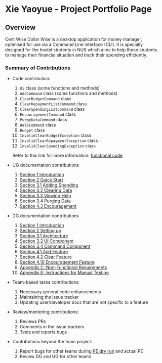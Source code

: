 # Xie Yaoyue - Project Portfolio Page

## Overview
Cent Wise Dollar Wise is a desktop application for money manager, optimised for use via a Command Line Interface (CLI). 
It is specially designed for the hostel students in NUS which aims to help these students to manage their 
financial situation and track their spending efficiently. 

### Summary of Contributions
* Code contribution:
  1. `Ui` class (some functions and methods)
  2. `AddCommand` class (some functions and methods)
  3. `ClearBudgetCommand` class
  4. `ClearRepaymentListCommand` class
  5. `ClearSpendingListCommand` class
  6. `EncouragementCommand` class
  7. `PurgeDataCommand` class
  8. `HelpCommand` class
  9. `Budget` class
  10. `InvalidClearBudgetException` class
  11. `InvalidClearRepaymentException` class
  12. `InvalidClearSpendingException` class
  
  Refer to this link for more information: 
  [functional code](https://nus-cs2113-ay2021s1.github.io/tp-dashboard/#breakdown=true&search=&sort=groupTitle&sortWithin=title&since=2020-09-27&timeframe=commit&mergegroup=&groupSelect=groupByRepos&checkedFileTypes=docs~functional-code~test-code~other&tabOpen=true&tabType=authorship&tabAuthor=xieyaoyue&tabRepo=AY2021S1-CS2113T-F14-2%2Ftp%5Bmaster%5D&authorshipIsMergeGroup=false&authorshipFileTypes=functional-code)
  
 * UG documentation contributions
   1. [Section 1 Introduction](https://github.com/AY2021S1-CS2113T-F14-2/tp/blob/master/docs/UserGuide.md#1-introduction)
   2. [Section 2 Quick Start](https://github.com/AY2021S1-CS2113T-F14-2/tp/blob/master/docs/UserGuide.md#2-quick-start)
   3. [Section 3.1 Adding Spending](https://github.com/AY2021S1-CS2113T-F14-2/tp/blob/master/docs/UserGuide.md#31-adding-spending-add)
   4. [Section 3.2 Clearing Data](https://github.com/AY2021S1-CS2113T-F14-2/tp/blob/master/docs/UserGuide.md#32-clearing-data-clear)
   5. [Section 3.3 Viewing Help](https://github.com/AY2021S1-CS2113T-F14-2/tp/blob/master/docs/UserGuide.md#33-viewing-help-help)
   6. [Section 3.4 Purging Data](https://github.com/AY2021S1-CS2113T-F14-2/tp/blob/master/docs/UserGuide.md#34-purging-data-purge-data)
   7. [Section 4.3 Encouragement](https://github.com/AY2021S1-CS2113T-F14-2/tp/blob/master/docs/UserGuide.md#43-encouragement)
    
 * DG documentation contributions
   1. [Section 1 Introduction](https://github.com/AY2021S1-CS2113T-F14-2/tp/blob/master/docs/DeveloperGuide.md#1-introduction)
   2. [Section 2 Setting up](https://github.com/AY2021S1-CS2113T-F14-2/tp/blob/master/docs/DeveloperGuide.md#2-setting-up)
   3. [Section 3.1 Architecture](https://github.com/AY2021S1-CS2113T-F14-2/tp/blob/master/docs/DeveloperGuide.md#31-architecture)
   4. [Section 3.2 UI Component](https://github.com/AY2021S1-CS2113T-F14-2/tp/blob/master/docs/DeveloperGuide.md#32-ui-component)
   5. [Section 3.4 Command Component](https://github.com/AY2021S1-CS2113T-F14-2/tp/blob/master/docs/DeveloperGuide.md#34-command-component)
   6. [Section 4.1 Add Feature](https://github.com/AY2021S1-CS2113T-F14-2/tp/blob/master/docs/DeveloperGuide.md#41-add-feature)
   7. [Section 4.2 Clear Feature](https://github.com/AY2021S1-CS2113T-F14-2/tp/blob/master/docs/DeveloperGuide.md#42-clear-feature)
   8. [Section 4.10 Encouragement Feature](https://github.com/AY2021S1-CS2113T-F14-2/tp/blob/master/docs/DeveloperGuide.md#410-encouragement-feature)
   9. [Appendix C: Non-Functional Requirements](https://github.com/AY2021S1-CS2113T-F14-2/tp/blob/master/docs/DeveloperGuide.md#appendix-c-non-functional-requirements)
   9. [Appendix E: Instructions for Manual Testing](https://github.com/AY2021S1-CS2113T-F14-2/tp/blob/master/docs/DeveloperGuide.md#appendix-e-instructions-for-manual-testing)
    
 * Team-based tasks contributions:
   1. Necessary general code enhancements
   2. Maintaining the issue tracker
   3. Updating user/developer docs that are not specific to a feature
    
 * Review/mentoring contributions:
   1. Reviews PRs
   2. Comments in the issue trackers
   3. Tests and reports bugs
    
 * Contributions beyond the team project:
   1. Report bugs for other teams during [PE dry run](https://github.com/xieyaoyue/ped/issues) and actual PE
   2. Review DG and UG for other teams
